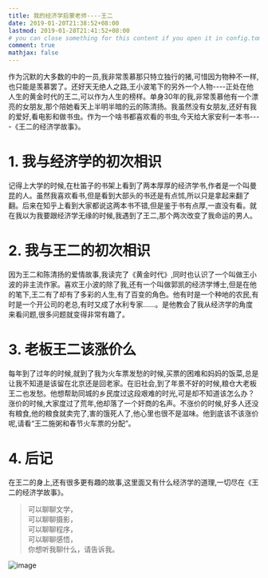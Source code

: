 ```yaml
---
title: 我的经济学启蒙老师----王二
date: 2019-01-20T21:38:52+08:00
lastmod: 2019-01-28T21:41:52+08:00
# you can close something for this content if you open it in config.toml.
comment: true
mathjax: false
---
```


作为沉默的大多数的中的一员,我非常羡慕那只特立独行的猪,可惜因为物种不一样,也只能是羡慕罢了。还好天无绝人之路,王小波笔下的另外一个人物----正处在他人生的黄金时代的王二,可以作为人生的榜样。单身30年的我,非常羡慕他有一个漂亮的女朋友,那个陪她看天上半明半暗的云的陈清扬。我虽然没有女朋友,还好有我的爱好,看电影和做书虫。作为一个啥书都喜欢看的书虫,今天给大家安利一本书----《王二的经济学故事》。

# 1. 我与经济学的初次相识

记得上大学的时候,在杜笛子的书架上看到了两本厚厚的经济学书,作者是一个叫曼昆的人。虽然我喜欢看书,但是看到大部头的书还是有点怵,所以只是拿起来翻了翻。后来在知乎上看到大家都说这两本书不错,但是鉴于书有点厚,一直没有看。就在我以为我要跟经济学无缘的时候,我遇到了王二,那个两次改变了我命运的男人。

# 2. 我与王二的初次相识

因为王二和陈清扬的爱情故事,我读完了《黄金时代》,同时也认识了一个叫做王小波的非主流作家。喜欢王小波的除了我,还有一个叫做郭凯的经济学博士,但是在他的笔下,王二有了却有了多彩的人生,有了百变的角色。他有时是一个种地的农民,有时是一个开公司的老总,有时又成了水利专家……。是他教会了我从经济学的角度来看问题,很多问题就变得非常有趣了。

# 3. 老板王二该涨价么

每年到了过年的时候,就到了我为火车票发愁的时候,买票的困难和妈妈的饭菜,总是让我不知道是该留在北京还是回老家。在旧社会,到了年景不好的时候,粮仓大老板王二也发愁。他想帮助同城的乡民度过这段艰难的时光,可是却不知道该怎么办？涨价的时候,大家度过了荒年,他却落了一个奸商的名声。不涨价的时候,好多人还没有粮食,他的粮食就卖完了,害的饿死人了,他心里也很不是滋味。他到底该不该涨价呢,请看“王二施粥和春节火车票的分配”。

# 4. 后记

在王二的身上,还有很多更有趣的故事,这里面又有什么经济学的道理,一切尽在《王二的经济学故事》。


> 可以聊聊文学，   
> 可以聊聊摄影，    
> 可以聊聊程序，    
> 可以聊聊感悟，    
> 你想听我聊什么，请告诉我。     

![image](https://mmbiz.qpic.cn/mmbiz_jpg/IDHaWiaS8DJpDWaY4ZNTpQR4riciaVTEqPkpwGNwbmUxHUjv8licNxNlD9IEia7rCb8KYibdRWCiamYGRfetNW1CyqWTQ/0?wx_fmt=jpeg)